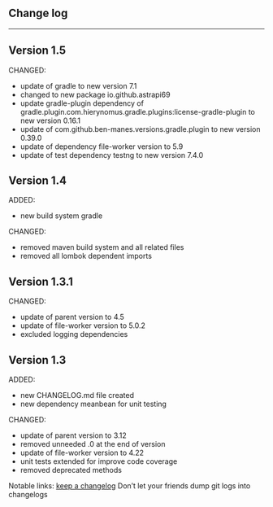 ## Change log
----------------------

Version 1.5
-------------

CHANGED:
  
- update of gradle to new version 7.1
- changed to new package io.github.astrapi69
- update gradle-plugin dependency of gradle.plugin.com.hierynomus.gradle.plugins:license-gradle-plugin to new version 0.16.1
- update of com.github.ben-manes.versions.gradle.plugin to new version 0.39.0
- update of dependency file-worker version to 5.9
- update of test dependency testng to new version 7.4.0

Version 1.4
-------------

ADDED:
 
- new build system gradle

CHANGED:

- removed maven build system and all related files
- removed all lombok dependent imports

Version 1.3.1
-------------

CHANGED:

- update of parent version to 4.5
- update of file-worker version to 5.0.2
- excluded logging dependencies

Version 1.3
-------------

ADDED: 

- new CHANGELOG.md file created
- new dependency meanbean for unit testing

CHANGED:

- update of parent version to 3.12
- removed unneeded .0 at the end of version
- update of file-worker version to 4.22
- unit tests extended for improve code coverage
- removed deprecated methods

Notable links:
[keep a changelog](http://keepachangelog.com/en/1.0.0/) Don’t let your friends dump git logs into changelogs
